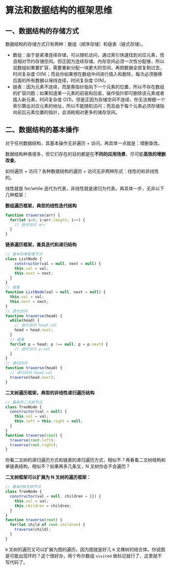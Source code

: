 # 算法和数据结构的框架思维

## 一、数据结构的存储方式

数据结构的存储方式只有两种：数组（顺序存储）和链表（链式存储）。

- 数组：由于是紧凑连续存储，可以随机访问，通过索引快速找到对应元素，而且相对节约存储空间。但正因为连续存储，内存空间必须一次性分配够，所以说数组如果要扩容，需要重新分配一块更大的空间，再把数据全部复制过去，时间复杂度 O(N)；而且你如果想在数组中间进行插入和删除，每次必须搬移后面的所有数据以保持连续，时间复杂度 O(N)。
- 链表：因为元素不连续，而是靠指针指向下一个元素的位置，所以不存在数组的扩容问题；如果知道某一元素的前驱和后驱，操作指针即可删除该元素或者插入新元素，时间复杂度 O(1)。但是正因为存储空间不连续，你无法根据一个索引算出对应元素的地址，所以不能随机访问；而且由于每个元素必须存储指向前后元素位置的指针，会消耗相对更多的储存空间。



## 二、数据结构的基本操作

对于任何数据结构，其基本操作无非遍历 + 访问，再具体一点就是：增删查改。

数据结构种类很多，但它们存在的目的都是在**不同的应用场景**，尽可能**高效的增删改查**。

如何遍历 + 访问？各种数据结构的遍历 + 访问无非两种形式：线性的和非线性的。



线性就是 for/while 迭代为代表，非线性就是递归为代表。再具体一步，无非以下几种框架：

**数组遍历框架，典型的线性迭代结构**

```js
function traverse(arr) {
  for(let i=0; i<arr.length; i++) {
    // 迭代访问 arr
  }
}
```



**链表遍历框架，兼具迭代和递归结构**

```js
// 基本的单链表节点
class ListNode {
	constructor(val = null, next = null) {
    this.val = val;
    this.next = next;
  }
}
// 或者
function ListNode(val = null, next = null) {
  this.val = val;
  this.next = next;
}
// 迭代访问
function traverse(head) {
  while(head) {
    // 迭代访问 head.val
    head = head.next;
  }
  // 或者
  for(let p = head; p !== null; p = p.next) {
    // 迭代访问 p.val
  }
}
// 递归访问
function traverse(head) {
  // 递归访问 head.val
  traverse(head.next);
}
```



**二叉树遍历框架，典型的非线性递归遍历结构**

```js
// 基本的二叉树节点
class TreeNode {
  constructor(val = null) {
    this.val = val;
    this.left = this.right = null;
  }
}
function traverse(root) {
  traverse(root.left);
  traverse(root.right);
}
```



你看二叉树的递归遍历方式和链表的递归遍历方式，相似不？再看看二叉树结构和单链表结构，相似不？如果再多几条叉，N 叉树你会不会遍历？

**二叉树框架可以扩展为 N 叉树的遍历框架：**

```js
// 基本的N叉树节点
class TreeNode {
  constructor(val = null, children = []) {
    this.val = val;
    this.children = children;
  }
}
function traverse(root) {
  for(let child of root.children) {
    traverse(child);
  }
}
```

`N` 叉树的遍历又可以扩展为图的遍历，因为图就是好几 `N` 叉棵树的结合体。你说图是可能出现环的？这个很好办，用个布尔数组 `visited` 做标记就行了，这里就不写代码了。

















